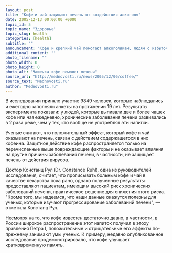 ```yaml
---
layout: post
title: "Кофе и чай защищают печень от воздействия алкоголя"
date: 2005-12-13 00:00:00 +0000
topic_id: 5
topic_name: "Здоровье"
topic_slug: health
categories: [health]
subtitle: ""
announcement: "Кофе и крепкий чай помогают алкоголикам, людям с избыточным весом и больным, в крови которых повышено содержание железа, защитить печень от серьезных поражений. Результаты исследования, проведенного американским национальным институтом диабета и заболеваний печени и почек (National Institute of Diabetes & Digestive & Kidney Diseases), совместно с компанией Scientific Systems, Inc., были опубликованы в журнале Gastroenterology."
additional_content: ""
photo_filename: ""
photo_width: 0
photo_height: 0
photo_alt: "Чашечка кофе поможет печени"
source_url: "http://mednovosti.ru/news/2005/12/06/coffee/"
source_text: "Mednovosti.ru"
author: "Mednovosti.ru"
---
```

В исследовании приняло участие 9849 человек, которые наблюдались и ежегодно заполняли анкеты на протяжении 19 лет. Результаты эксперимента показали: у людей, которые выпивали две и более чашек кофе или чая ежедневно, хронические заболевания печени развивались в 2 раза реже, чем у тех, кто вообще не употреблял эти напитки.

Ученые считают, что положительный эффект, который кофе и чай оказывают на печень, связан с действием содержащегося в них кофеина. Защитное действие кофе распространяется только на перечисленные выше повреждающие факторы и не оказывает влияния на другие причины заболеваний печени, в частности, не защищает печень от действия вирусов.

Доктор Констанц Рул (Dr. Constance Ruhl), одна из руководителей исследования, считает, что прописывать больным кофе и чай в качестве лекарства пока рано, однако полученные результаты предоставляют пациентам, имеющим высокий риск хронических заболеваний печени, практическое решение для снижения этого риска. "Кроме того, мы надеемся, что наши данные окажутся полезны для ученых, которые изучают прогрессирование заболеваний печени", &mdash; отметила Констанц Рул.

Несмотря на то, что кофе известен достаточно давно, в частности, в России широкое распространение этот напиток получил в эпоху правления Петра I, положительные и отрицательные его эффекты по-прежнему занимают умы ученых. К примеру, недавно опубликованное исследование продемонстрировало, что кофе улучшает кратковременную память.
